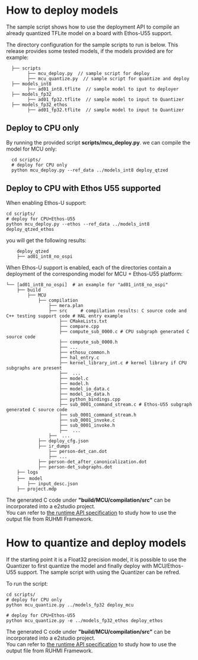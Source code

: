 # How to deploy models  
The sample script shows how to use the deployment API to compile an already quantized TFLite model on a board with Ethos-U55 support.  

The directory configuration for the sample scripts to run is below.
This release provides some tested models, if the models provided are for example:  
```
  ├── scripts
        ├── mcu_deploy.py  // sample script for deploy
        ├── mcu_quantize.py  // sample script for quantize and deploy
  ├── models_int8  
        ├── ad01_int8.tflite  // sample model to iput to deployer
  ├── models_fp32  
        ├── ad01_fp32.tflite  // sample model to input to Quantizer
  ├── models_fp32_ethos  
        ├── ad01_fp32.tflite  // sample model to input to Quantizer
```

## Deploy to CPU only   
By running the provided script **scripts/mcu_deploy.py**. we can compile the model for MCU only:  
```
  cd scripts/  
  # deploy for CPU only  
  python mcu_deploy.py --ref_data ../models_int8 deploy_qtzed  
```

## Deploy to CPU with Ethos U55 supported    
When enabling Ethos-U support:  
```
cd scripts/   
# deploy for CPU+Ethos-U55  
python mcu_deploy.py --ethos --ref_data ../models_int8 deploy_qtzed_ethos  
 ```

you will get the following results:
```
    deploy_qtzed
    ├── ad01_int8_no_ospi  
```

When Ethos-U support is enabled, each of the directories contain a deployment of the corresponding model for MCU + Ethos-U55 platform:  
```
└── [ad01_int8_no_ospi]  # an example for "ad01_int8_no_ospi"  
    ├── build  
        ├── MCU  
            ├── compilation  
                ├── mera.plan  
                ├── src     # compilation results: C source code and C++ testing support code # HAL entry example  
                    ├── CMakeLists.txt  
                    ├── compare.cpp  
                    ├── compute_sub_0000.c # CPU subgraph generated C source code  
                    ├── compute_sub_0000.h  
                    ├── ...  
                    ├── ethosu_common.h  
                    ├── hal_entry.c  
                    ├── kernel_library_int.c # kernel library if CPU subgraphs are present  
                    ├──  ...  
                    ├── model.c  
                    ├── model.h  
                    ├── model_io_data.c  
                    ├── model_io_data.h  
                    ├── python_bindings.cpp  
                    ├── sub_0001_command_stream.c # Ethos-U55 subgraph generated C source code  
                    ├── sub_0001_command_stream.h  
                    ├── sub_0001_invoke.c  
                    ├── sub_0001_invoke.h  
                    ├──  ...  
                ├──  ...  
            ├── deploy_cfg.json  
            ├── ir_dumps  
                ├── person-det_can.dot  
                ├── ...  
            ├── person-det_after_canonicalization.dot  
            ├── person-det_subgraphs.dot  
    ├── logs  
    ├──　model  
        ├── input_desc.json  
    ├── project.mdp  
```
  
The generated C code under **"build/MCU/compilation/src"** can be incorporated into a e2studio project.  
You can refer to [the runtime API specification](doc/runtime_api.md) to study how to use the output file from RUHMI Framework.  

# How to quantize and deploy models 
If the starting point it is a Float32 precision model, it is possible to use the Quantizer to first quantize the model and finally deploy with MCU/Ethos-U55 support.
The sample script with using the Quantizer can be refred.

To run the script:
```
cd scripts/
# deploy for CPU only
python mcu_quantize.py ../models_fp32 deploy_mcu

# deploy for CPU+Ethos-U55
python mcu_quantize.py -e ../models_fp32_ethos deploy_ethos
```

The generated C code under **"build/MCU/compilation/src"** can be incorporated into a e2studio project.  
You can refer to [the runtime API specification](doc/runtime_api.md) to study how to use the output file from RUHMI Framework.  


